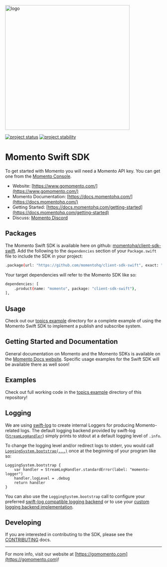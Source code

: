 <head>
  <meta name="Momento Go Client Library Documentation" content="Go client software development kit for Momento Cache">
</head>
<img src="https://docs.momentohq.com/img/logo.svg" alt="logo" width="400"/>

[![project status](https://momentohq.github.io/standards-and-practices/badges/project-status-official.svg)](https://github.com/momentohq/standards-and-practices/blob/main/docs/momento-on-github.md)
[![project stability](https://momentohq.github.io/standards-and-practices/badges/project-stability-alpha.svg)](https://github.com/momentohq/standards-and-practices/blob/main/docs/momento-on-github.md)

# Momento Swift SDK

To get started with Momento you will need a Momento API key. You can get one from the [Momento Console](https://console.gomomento.com).

* Website: [https://www.gomomento.com/](https://www.gomomento.com/)
* Momento Documentation: [https://docs.momentohq.com/](https://docs.momentohq.com/)
* Getting Started: [https://docs.momentohq.com/getting-started](https://docs.momentohq.com/getting-started)
* Discuss: [Momento Discord](https://discord.gg/3HkAKjUZGq)

## Packages

The Momento Swift SDK is available here on github: [momentohq/client-sdk-swift](https://github.com/momentohq/client-sdk-swift). Add the following to the `dependencies` section of your `Package.swift` file to include the SDK in your project:

```bash
.package(url: "https://github.com/momentohq/client-sdk-swift", exact: "0.2.1")
```

Your target dependencies will refer to the Momento SDK like so:

```bash
dependencies: [
    .product(name: "momento", package: "client-sdk-swift"),
],
```

## Usage

Check out our [topics example](./Examples/topics/README.md) directory for a complete example of using the Momento Swift SDK to implement a publish and subscribe system.

## Getting Started and Documentation

General documentation on Momento and the Momento SDKs is available on the [Momento Docs website](https://docs.momentohq.com/). Specific usage examples for the Swift SDK will be available there as well soon!

## Examples

Check out full working code in the [topics example](./Examples/topics/README.md) directory of this repository!

## Logging

We are using [swift-log](https://github.com/apple/swift-log) to create internal Loggers for producing Momento-related logs. 
The default logging backend provided by swift-log ([`StreamLogHandler`](https://github.com/apple/swift-log/#default-logger-behavior)) simply prints to stdout at a default logging level of `.info`.

To change the logging level and/or redirect logs to stderr, you would call  [`LoggingSystem.bootstrap(...)`](https://github.com/apple/swift-log/#default-logger-behavior) once at the beginning of your program like so:
```
LoggingSystem.bootstrap {
    var handler = StreamLogHandler.standardError(label: "momento-logger")
    handler.logLevel = .debug
    return handler
}
```

You can also use the `LoggingSystem.bootstrap` call to configure your preferred [swift-log compatible logging backend](https://github.com/apple/swift-log/#available-logging-backends-for-applications) or to use your [custom logging backend implementation](https://github.com/apple/swift-log/#on-the-implementation-of-a-logging-backend-a-loghandler).

## Developing

If you are interested in contributing to the SDK, please see the [CONTRIBUTING](./CONTRIBUTING.md) docs.

----------------------------------------------------------------------------------------
For more info, visit our website at [https://gomomento.com](https://gomomento.com)!
